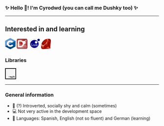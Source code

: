 ### ✨ Hello 👋! I'm Cyrodwd (you can call me Dushky too) ✨
----------
## Interested in and learning

<p align="left">
<!-- C -->
<a href="https://learn.microsoft.com/en-us/cpp/?view=msvc-170" rel="noreferrer"><img src="https://github.com/Cyrodwd/Cyrodwd/blob/main/assets/C_Logo.png" width="34" height="36" alt="C" title="C programming language"/></a>
<!-- D -->
<a href="https://dlang.org" rel="noreferrer"><img src="https://github.com/Cyrodwd/Cyrodwd/blob/main/assets/D_Logo.png" width="36" height="34" alt="D" title="Dlang"/></a>
<!-- Lua -->
<a href="https://www.lua.org/" rel="noreferrer"><img src="https://github.com/Cyrodwd/Cyrodwd/blob/main/assets/Lua_Logo.png" width="36" height="34" alt="Lua" title="Lua"/></a>
<!-- Ruby ( still learning ;) )-->
<a href="https://www.ruby-lang.org/" rel="noreferrer"><img src="https://github.com/Cyrodwd/Cyrodwd/blob/main/assets/Ruby_Logo.png" width="32" height="34" alt="Ruby" title="Ruby programming language"/></a>

### Libraries
<!-- Libraries || Raylib -->
<a href="https://www.raylib.com/" rel="noreferrer"><img src="https://github.com/Cyrodwd/Cyrodwd/blob/main/assets/Raylib_Logo.png" width="36" height="36" alt="Raylib" title="Raylib"/></a></p>

-----------------------------

<!-- Personal Information -->
### General information
* 🦊 (?) Introverted, socially shy and calm (sometimes)
* 💻 Not very active in the development space
* 💬 Languages: Spanish, English (not so fluent) and German (learning)
